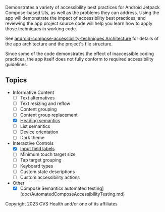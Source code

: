 Demonstrates a variety of accessibility best practices for Android Jetpack Compose-based UIs, as well as the problems they can address.
Using the app will demonstrate the impact of accessibility best practices, and reviewing the app project source code will help you learn how to apply those techniques in working code.

See [android-compose-accessibility-techniques Architecture](ARCHITECTURE.md) for details of the app architecture and the project's file structure.

Since some of the code demonstrates the effect of inaccessible coding practices, the app itself does not fully conform to required accessibility guidelines.

## Topics
- Informative Content
    - [ ] Text alternatives
    - [ ] Text resizing and reflow
    - [ ] Content grouping
    - [ ] Content group replacement
    - [x] [Heading semantics](doc/content/HeadingSemantics.md)
    - [ ] List semantics
    - [ ] Device orientation
    - [ ] Dark theme
- Interactive Controls
    - [x] [Input field labels](doc/controls/InteractiveControlLabels.md)
    - [ ] Minimum touch target size
    - [ ] Tap target grouping
    - [ ] Keyboard types
    - [ ] Custom state descriptions
    - [ ] Custom accessibility actions
- Other
    - [x] Compose Semantics automated testing](doc/AutomatedComposeAccessibilityTesting.md)

Copyright 2023 CVS Health and/or one of its affiliates
